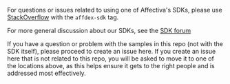 For questions or issues related to using one of Affectiva's SDKs, please use [StackOverflow](https://stackoverflow.com/questions/tagged/affdex-sdk) with the `affdex-sdk` tag.




For more general discussion about our SDKs, see the [SDK forum](https://discuss.affectiva.com/c/emotion-sdk)




If you have a question or problem with the samples in this repo (not with the SDK itself), please proceed to create an issue here.  If you create an issue here that is not related to this repo, you will be asked to move it to one of the locations above, as this helps ensure it gets to the right people and is addressed most effectively.
